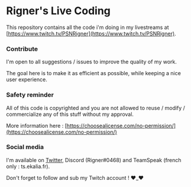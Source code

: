 # Rigner's Live Coding

This repository contains all the code i'm doing in my livestreams at [https://www.twitch.tv/PSNRigner](https://www.twitch.tv/PSNRigner).

### Contribute

I'm open to all suggestions / issues to improve the quality of my work.

The goal here is to make it as efficient as possible, while keeping a nice user experience.

### Safety reminder

All of this code is copyrighted and you are not allowed to reuse / modify / commercialize any of this stuff without my approval.

More information here : [https://choosealicense.com/no-permission/](https://choosealicense.com/no-permission/)

### Social media

I'm available on [Twitter](https://twitter.com/Rigner1), Discord (Rigner#0468) and TeamSpeak (french only : ts.ekalia.fr).

Don't forget to follow and sub my Twitch account ! ♥_♥
